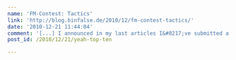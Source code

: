 ```yaml
---
name: 'FM-Contest: Tactics'
link: 'http://blog.binfalse.de/2010/12/fm-contest-tactics/'
date: '2010-12-21 11:44:04'
comment: '[...] I announced in my last articles I&#8217;ve submitted a programmed bot for the contest organized by freiesMagazin. Here I present my [...]'
post_id: /2010/12/21/yeah-top-ten

---
```



